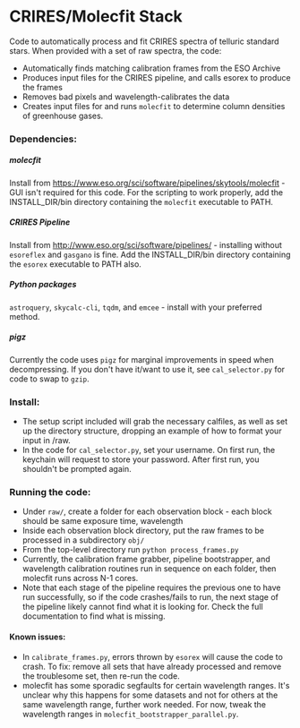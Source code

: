 # CRIRES/Molecfit Stack

Code to automatically process and fit CRIRES spectra of telluric standard stars.
When provided with a set of raw spectra, the code:
* Automatically finds matching calibration frames from the ESO Archive
* Produces input files for the CRIRES pipeline, and calls esorex to produce the frames
* Removes bad pixels and wavelength-calibrates the data
* Creates input files for and runs `molecfit` to determine column densities of greenhouse gases.

### Dependencies:
##### molecfit
Install from <https://www.eso.org/sci/software/pipelines/skytools/molecfit> - GUI isn't required for this code.
For the scripting to work properly, add the INSTALL_DIR/bin directory containing the `molecfit` executable to PATH.

##### CRIRES Pipeline
Install from <http://www.eso.org/sci/software/pipelines/> - installing without `esoreflex` and `gasgano` is fine.
Add the INSTALL_DIR/bin directory containing the `esorex` executable to PATH also.

##### Python packages
`astroquery`, `skycalc-cli`, `tqdm`, and `emcee` - install with your preferred method.

##### pigz
Currently the code uses `pigz` for marginal improvements in speed when decompressing. If you don't have it/want to use it, see `cal_selector.py`  for code to swap to `gzip`.

### Install:
* The setup script included will grab the necessary calfiles, as well as set up the directory structure, dropping an example of how to format your input in /raw.
* In the code for `cal_selector.py`, set your username. On first run, the keychain will request to store your password. After first run, you shouldn't be prompted again.

### Running the code:
* Under `raw/`, create a folder for each observation block - each block should be same exposure time, wavelength
* Inside each observation block directory, put the raw frames to be processed in a subdirectory `obj/`
* From the top-level directory run `python process_frames.py`
* Currently, the calibration frame grabber, pipeline bootstrapper, and wavelength calibration routines run in sequence on each folder, then molecfit runs across N-1 cores.
* Note that each stage of the pipeline requires the previous one to have run successfully, so if the code crashes/fails to run, the next stage of the pipeline likely cannot find what it is looking for. Check the full documentation to find what is missing.

#### Known issues:
* In `calibrate_frames.py`, errors thrown by `esorex` will cause the code to crash. To fix: remove all sets that have already processed and remove the troublesome set, then re-run the code.
* molecfit has some sporadic segfaults for certain wavelength ranges. It's unclear why this happens for some datasets and not for others at the same wavelength range, further work needed. For now, tweak the wavelength ranges in `molecfit_bootstrapper_parallel.py`.
